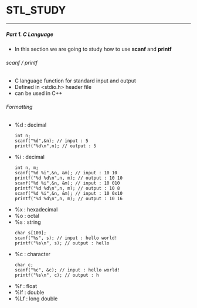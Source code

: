 # STL_STUDY
---
##### Part 1. C Language 
- In this section we are going to study how to use **scanf** and **printf** 
###### scanf / printf
- C language function for standard input and output
- Defined in <stdio.h> header file
- <cstdio> can be used in C++

###### Formatting
- %d : decimal  
    ```
    int n;
    scanf("%d",&n); // input : 5
    printf("%d\n",n); // output : 5
    ```
- %i : decimal
    ```
    int n, m;
    scanf("%d %i",&n, &m); // input : 10 10 
    printf("%d %d\n",n, m); // output : 10 10
    scanf("%d %i",&n, &m); // input : 10 010 
    printf("%d %d\n",n, m); // output : 10 8
    scanf("%d %i",&n, &m); // input : 10 0x10 
    printf("%d %d\n",n, m); // output : 10 16
    ```
- %x : hexadecimal 
- %o : octal
- %s : string
    ```
    char s[100];
    scanf("%s", s); // input : hello world! 
    printf("%s\n", s); // output : hello
    ```
- %c : character
    ```
    char c;
    scanf("%c", &c); // input : hello world! 
    printf("%s\n", c); // output : h
    ```
- %f : float
- %lf : double
- %Lf : long double





